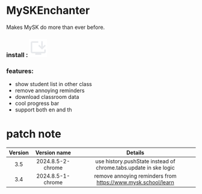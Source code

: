 # MySKEnchanter
Makes MySK do more than ever before.  
### install :  <a href="https://chromewebstore.google.com/detail/myskenchanter/cblocekkcfgogiepbopohmbbejninodm?authuser=0&hl=th"><img src="https://raw.githubusercontent.com/keegang6705/keegang6705/main/icon_install_desktop_24_dark.svg"></img></a>  
### features:  
-  show student list in other class  
-  remove annoying reminders  
-  download classroom data  
-  cool progress bar  
-  support both en and th  
# patch note
| Version | Version name | Details |
| :---: | :---: | :---: |
|3.5|2024.8.5-2-chrome| use history.pushState instead of chrome.tabs.update in ske logic |
|3.4|2024.8.5-1-chrome| remove annoying reminders from https://www.mysk.school/learn |


